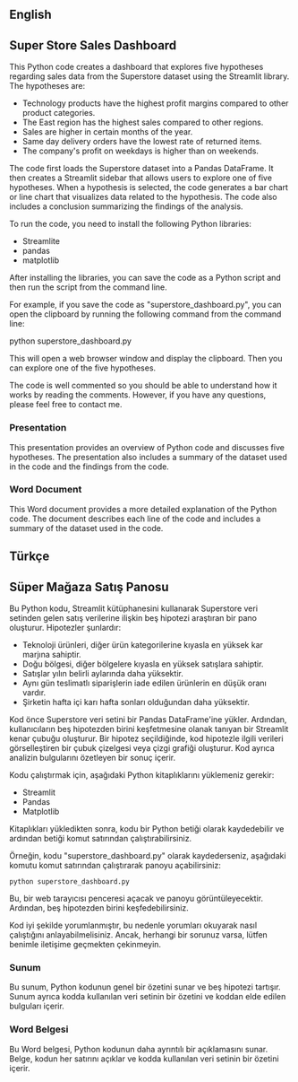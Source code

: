 ## English
## Super Store Sales Dashboard

This Python code creates a dashboard that explores five hypotheses regarding sales data from the Superstore dataset using the Streamlit library. The hypotheses are:

- Technology products have the highest profit margins compared to other product categories.
- The East region has the highest sales compared to other regions.
- Sales are higher in certain months of the year.
- Same day delivery orders have the lowest rate of returned items.
- The company's profit on weekdays is higher than on weekends.

The code first loads the Superstore dataset into a Pandas DataFrame. It then creates a Streamlit sidebar that allows users to explore one of five hypotheses. When a hypothesis is selected, the code generates a bar chart or line chart that visualizes data related to the hypothesis. The code also includes a conclusion summarizing the findings of the analysis.

To run the code, you need to install the following Python libraries:

- Streamlite
- pandas
- matplotlib

After installing the libraries, you can save the code as a Python script and then run the script from the command line.

For example, if you save the code as "superstore_dashboard.py", you can open the clipboard by running the following command from the command line:

python superstore_dashboard.py

This will open a web browser window and display the clipboard. Then you can explore one of the five hypotheses.

The code is well commented so you should be able to understand how it works by reading the comments. However, if you have any questions, please feel free to contact me.

### Presentation
This presentation provides an overview of Python code and discusses five hypotheses. The presentation also includes a summary of the dataset used in the code and the findings from the code.

### Word Document
This Word document provides a more detailed explanation of the Python code. The document describes each line of the code and includes a summary of the dataset used in the code.

## Türkçe
## Süper Mağaza Satış Panosu

Bu Python kodu, Streamlit kütüphanesini kullanarak Superstore veri setinden gelen satış verilerine ilişkin beş hipotezi araştıran bir pano oluşturur. Hipotezler şunlardır:

- Teknoloji ürünleri, diğer ürün kategorilerine kıyasla en yüksek kar marjına sahiptir.
- Doğu bölgesi, diğer bölgelere kıyasla en yüksek satışlara sahiptir.
- Satışlar yılın belirli aylarında daha yüksektir.
- Aynı gün teslimatlı siparişlerin iade edilen ürünlerin en düşük oranı vardır.
- Şirketin hafta içi karı hafta sonları olduğundan daha yüksektir.

Kod önce Superstore veri setini bir Pandas DataFrame'ine yükler. Ardından, kullanıcıların beş hipotezden birini keşfetmesine olanak tanıyan bir Streamlit kenar çubuğu oluşturur. Bir hipotez seçildiğinde, kod hipotezle ilgili verileri görselleştiren bir çubuk çizelgesi veya çizgi grafiği oluşturur. Kod ayrıca analizin bulgularını özetleyen bir sonuç içerir.

Kodu çalıştırmak için, aşağıdaki Python kitaplıklarını yüklemeniz gerekir:

- Streamlit
- Pandas
- Matplotlib

Kitaplıkları yükledikten sonra, kodu bir Python betiği olarak kaydedebilir ve ardından betiği komut satırından çalıştırabilirsiniz.

Örneğin, kodu "superstore_dashboard.py" olarak kaydederseniz, aşağıdaki komutu komut satırından çalıştırarak panoyu açabilirsiniz:

	python superstore_dashboard.py

Bu, bir web tarayıcısı penceresi açacak ve panoyu görüntüleyecektir. Ardından, beş hipotezden birini keşfedebilirsiniz.

Kod iyi şekilde yorumlanmıştır, bu nedenle yorumları okuyarak nasıl çalıştığını anlayabilmelisiniz. Ancak, herhangi bir sorunuz varsa, lütfen benimle iletişime geçmekten çekinmeyin.

### Sunum
Bu sunum, Python kodunun genel bir özetini sunar ve beş hipotezi tartışır. Sunum ayrıca kodda kullanılan veri setinin bir özetini ve koddan elde edilen bulguları içerir.

### Word Belgesi
Bu Word belgesi, Python kodunun daha ayrıntılı bir açıklamasını sunar. Belge, kodun her satırını açıklar ve kodda kullanılan veri setinin bir özetini içerir.

